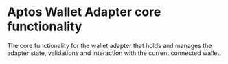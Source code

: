 # Aptos Wallet Adapter core functionality

The core functionality for the wallet adapter that holds and manages the adapter state, validations and interaction with the current connected wallet.
